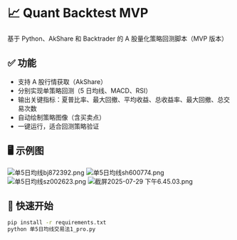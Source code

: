 # 📈 Quant Backtest MVP

基于 Python、AkShare 和 Backtrader 的 A 股量化策略回测脚本（MVP 版本）

## ✅ 功能

- 支持 A 股行情获取（AkShare）
- 分别实现单策略回测（5 日均线、MACD、RSI）
- 输出关键指标：夏普比率、最大回撤、平均收益、总收益率、最大回撤、总交易次数
- 自动绘制策略图像（含买卖点）
- 一键运行，适合回测策略验证

## 🖥️ 示例图
![单5日均线bj872392.png](..%2F..%2F..%2F..%2FUsers%2Fzhouyuncong%2FDesktop%2F%E9%87%8F%E5%8C%96%E4%BA%A4%E6%98%93%E5%B9%B3%E5%8F%B0v1%2F%E5%8D%955%E6%97%A5%E5%9D%87%E7%BA%BFbj872392.png)
![单5日均线sh600774.png](..%2F..%2F..%2F..%2FUsers%2Fzhouyuncong%2FDesktop%2F%E9%87%8F%E5%8C%96%E4%BA%A4%E6%98%93%E5%B9%B3%E5%8F%B0v1%2F%E5%8D%955%E6%97%A5%E5%9D%87%E7%BA%BFsh600774.png)
![单5日均线sz002623.png](..%2F..%2F..%2F..%2FUsers%2Fzhouyuncong%2FDesktop%2F%E9%87%8F%E5%8C%96%E4%BA%A4%E6%98%93%E5%B9%B3%E5%8F%B0v1%2F%E5%8D%955%E6%97%A5%E5%9D%87%E7%BA%BFsz002623.png)
![截屏2025-07-29 下午6.45.03.png](..%2F..%2F..%2F..%2FUsers%2Fzhouyuncong%2FDesktop%2F%E9%87%8F%E5%8C%96%E4%BA%A4%E6%98%93%E5%B9%B3%E5%8F%B0v1%2F%E6%88%AA%E5%B1%8F2025-07-29%20%E4%B8%8B%E5%8D%886.45.03.png)

## 🚀 快速开始

```bash
pip install -r requirements.txt
python 单5日均线交易法1_pro.py
